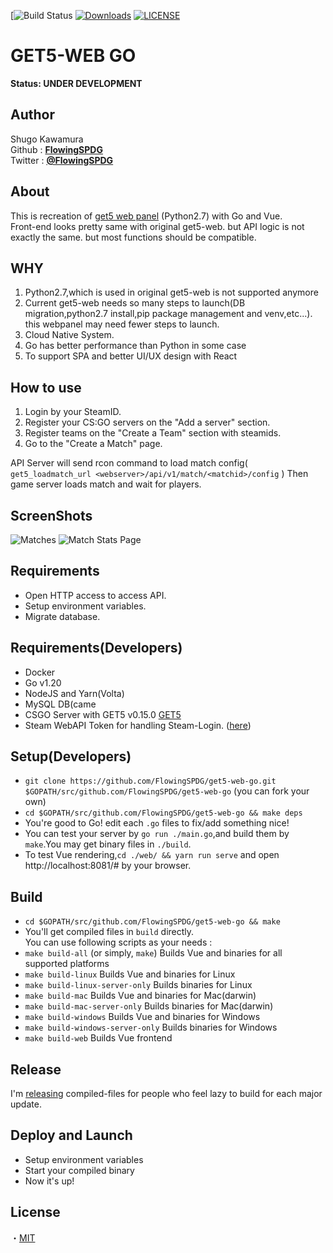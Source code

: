 [![Build Status](https://github.com/FlowingSPDG/get5-web-go/actions/workflows/go_build/badge.svg)
[![Downloads](https://img.shields.io/github/downloads/flowingspdg/get5-web-go/total?style=flat-square)](https://github.com/FlowingSPDG/get5-web-go/releases)
[![LICENSE](https://img.shields.io/github/license/flowingspdg/get5-web-go?style=flat-square)](https://github.com/FlowingSPDG/get5-web-go/blob/master/LICENSE)

GET5-WEB GO
===========================
**Status: UNDER DEVELOPMENT**

## Author
Shugo Kawamura  
Github : [**FlowingSPDG**](http://github.com/FlowingSPDG)  
Twitter : [**@FlowingSPDG**](http://twitter.com/FlowingSPDG)

## About
This is recreation of [get5 web panel](https://github.com/splewis/get5-web) (Python2.7) with Go and Vue.  
Front-end looks pretty same with original get5-web. but API logic is not exactly the same. but most functions should be compatible.


## WHY
1. Python2.7,which is used in original get5-web is not supported anymore  
2. Current get5-web needs so many steps to launch(DB migration,python2.7 install,pip package management and venv,etc...). this webpanel may need fewer steps to launch.
3. Cloud Native System.
4. Go has better performance than Python in some case
5. To support SPA and better UI/UX design with React

## How to use
1. Login by your SteamID.
2. Register your CS:GO servers on the "Add a server" section.
3. Register teams on the "Create a Team" section with steamids.
4. Go to the "Create a Match" page.

API Server will send rcon command to load match config( ``get5_loadmatch_url <webserver>/api/v1/match/<matchid>/config`` ) Then game server loads match and wait for players.

## ScreenShots
![Matches](/screenshots/Matches.PNG?raw=true "Matches list page")
![Match Stats Page](/screenshots/Match.PNG?raw=true "Match Stats Page")

## Requirements
- Open HTTP access to access API.
- Setup environment variables.
- Migrate database.

## Requirements(Developers)
- Docker
- Go v1.20
- NodeJS and Yarn(Volta)
- MySQL DB(came
- CSGO Server with GET5 v0.15.0 [GET5](https://github.com/splewis/get5/releases)
- Steam WebAPI Token for handling Steam-Login. ([here](https://steamcommunity.com/dev/apikey))

## Setup(Developers)
- ``git clone https://github.com/FlowingSPDG/get5-web-go.git $GOPATH/src/github.com/FlowingSPDG/get5-web-go`` (you can fork your own)  
- ``cd $GOPATH/src/github.com/FlowingSPDG/get5-web-go && make deps``
- You're good to Go! edit each `.go` files to fix/add something nice!
- You can test your server by ``go run ./main.go``,and build them by ``make``.You may get binary files in ``./build``.
- To test Vue rendering,``cd ./web/ && yarn run serve`` and open http://localhost:8081/# by your browser.  


## Build
- ``cd $GOPATH/src/github.com/FlowingSPDG/get5-web-go && make``
- You'll get compiled files in ``build`` directly.  
You can use following scripts as your needs :
- ``make build-all`` (or simply, ``make``) Builds Vue and binaries for all supported platforms
- ``make build-linux`` Builds Vue and binaries for Linux
- ``make build-linux-server-only`` Builds binaries for Linux
- ``make build-mac`` Builds Vue and binaries for Mac(darwin)
- ``make build-mac-server-only`` Builds binaries for Mac(darwin)
- ``make build-windows`` Builds Vue and binaries for Windows
- ``make build-windows-server-only`` Builds binaries for Windows
- ``make build-web`` Builds Vue frontend


## Release
I'm [releasing](https://github.com/FlowingSPDG/get5-web-go/releases) compiled-files for people who feel lazy to build for each major update.

## Deploy and Launch
- Setup environment variables
- Start your compiled binary
- Now it's up!

## License
・[MIT](https://github.com/FlowingSPDG/get5-web-go/blob/master/LICENSE)
